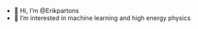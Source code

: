 - 👋 Hi, I’m @Erikpartons
- 👀 I’m interested in machine learning and high energy physics

<!---
Erikpartons/Erikpartons is a ✨ special ✨ repository because its `README.md` (this file) appears on your GitHub profile.
You can click the Preview link to take a look at your changes.
--->
